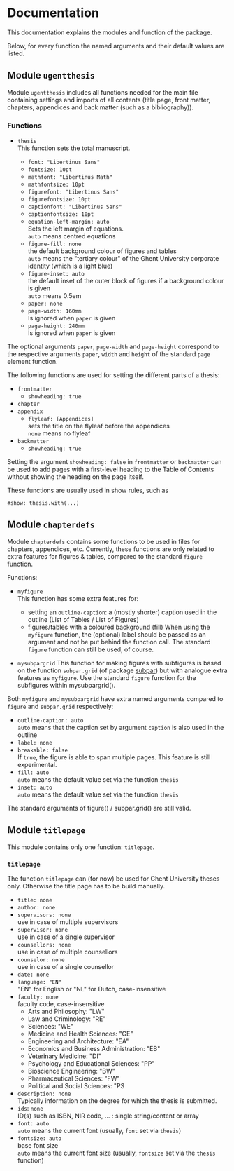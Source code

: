 # Documentation

This documentation explains the modules and function of the package.

Below, for every function the named arguments and their default values are listed.

## Module `ugentthesis`

Module `ugentthesis` includes all functions needed for the main file containing settings and imports of all contents (title page, front matter, chapters, appendices and back matter (such as a bibliography)).

### Functions

- `thesis`  
  This function sets the total manuscript.

  - `font: "Libertinus Sans"`
  - `fontsize: 10pt`
  - `mathfont: "Libertinus Math"`
  - `mathfontsize: 10pt`
  - `figurefont: "Libertinus Sans"`
  - `figurefontsize: 10pt`
  - `captionfont: "Libertinus Sans"`
  - `captionfontsize: 10pt`
  - `equation-left-margin: auto`  
    Sets the left margin of equations.  
    `auto` means centred equations  
  - `figure-fill: none`  
      the default background colour of figures and tables  
      `auto` means the "tertiary colour" of the Ghent University corporate identity (which is a light blue)
  - `figure-inset: auto`  
      the default inset of the outer block of figures if a background colour is given  
      `auto` means 0.5em
  - `paper: none`  
  - `page-width: 160mm`  
    Is ignored when `paper` is given
  - `page-height: 240mm`  
    Is ignored when `paper` is given

The optional arguments `paper`, `page-width` and  `page-height` correspond to the respective arguments `paper`, `width` and  `height`
    of the standard `page` element function.
    
The following functions are used for setting the different parts of a thesis:
  
- `frontmatter`
  - `showheading: true`
- `chapter`
- `appendix`
  - `flyleaf: [Appendices]`  
  sets the title on the flyleaf before the appendices  
  `none` means no flyleaf
- `backmatter`
  - `showheading: true`

Setting the argument `showheading: false` in `frontmatter` or `backmatter` can be used to add pages with a first-level heading to the Table of Contents without showing the heading on the page itself.
  
These functions are usually used in show rules, such as
    
`#show: thesis.with(...)`
    

  
## Module `chapterdefs`

Module `chapterdefs` contains some functions to be used in files for chapters, appendices, etc. 
Currently, these functions are only related to extra features for figures & tables, compared to the standard `figure` function.

Functions:

- `myfigure`  
  This function has some extra features for:
    - setting an `outline-caption`: a (mostly shorter) caption used in the outline (List of Tables / List of Figures)
    - figures/tables with a coloured background (fill)
  When using the `myfigure` function, the (optional) label should be passed as an argument and not be put behind the function call.
  The standard `figure` function can still be used, of course.

- `mysubpargrid` 
  This function for making figures with subfigures is based on the function `subpar.grid` (of package [subpar](https://typst.app/universe/package/subpar)) but with analogue extra features as `myfigure`.
  Use the standard `figure` function for the subfigures within mysubpargrid(). 
  
Both `myfigure` and `mysubpargrid` have extra named arguments compared to `figure` and `subpar.grid` respectively:

  - `outline-caption: auto`  
    `auto` means that the caption set by argument `caption` is also used in the outline 
  - `label: none`
  - `breakable: false`  
      If `true`, the figure is able to span multiple pages. This feature is still experimental.
  - `fill: auto`  
     `auto` means the default value set via the function `thesis`
  - `inset: auto`  
    `auto` means the default value set via the function `thesis`

The standard arguments of figure() / subpar.grid() are still valid. 

## Module `titlepage`

This module contains only one function: `titlepage`.

### `titlepage`

The function `titlepage` can (for now) be used for Ghent University theses only. Otherwise the title page has to be build manually.

  - `title: none`
  - `author: none`
  - `supervisors: none`  
      use in case of multiple supervisors
  - `supervisor: none`  
      use in case of a single supervisor 
  - `counsellors: none`  
      use in case of multiple counsellors
  - `counselor: none`  
      use in case of a single counsellor
  - `date: none`
  - `language: "EN"`  
    "EN" for English or "NL" for Dutch, case-insensitive
  - `faculty: none`  
    faculty code, case-insensitive  
     - Arts and Philosophy: "LW"
     - Law and Criminology: "RE"
     - Sciences: "WE"
     - Medicine and Health Sciences: "GE"
     - Engineering and Architecture: "EA"
     - Economics and Business Administration: "EB"
     - Veterinary Medicine: "DI"
     - Psychology and Educational Sciences: "PP"
     - Bioscience Engineering: "BW"
     - Pharmaceutical Sciences: "FW"
     - Political and Social Sciences: "PS
  - `description: none`  
      Typically information on the degree for which the thesis is submitted.
  - `ids`: `none`  
    ID(s) such as ISBN, NIR code, ... : single string/content or array
  - `font: auto`  
    `auto` means the current font (usually, `font` set via `thesis`) 
  - `fontsize: auto`  
    base font size  
    `auto` means the current font size (usually, `fontsize` set via the `thesis` function) 

  
